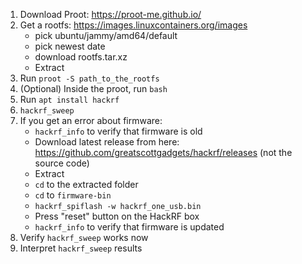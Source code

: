 1. Download Proot: https://proot-me.github.io/
2. Get a rootfs: https://images.linuxcontainers.org/images
    - pick ubuntu/jammy/amd64/default
    - pick newest date
    - download rootfs.tar.xz
    - Extract
3. Run `proot -S path_to_the_rootfs`
4. (Optional) Inside the proot, run `bash`
5. Run `apt install hackrf`
6. `hackrf_sweep`
7. If you get an error about firmware:
    - `hackrf_info` to verify that firmware is old
    - Download latest release from here: https://github.com/greatscottgadgets/hackrf/releases (not the source code)
    - Extract
    - `cd` to the extracted folder
    - `cd` to `firmware-bin`
    - `hackrf_spiflash -w hackrf_one_usb.bin`
    - Press "reset" button on the HackRF box
    - `hackrf_info` to verify that firmware is updated
 9. Verify `hackrf_sweep` works now
 10. Interpret `hackrf_sweep` results
